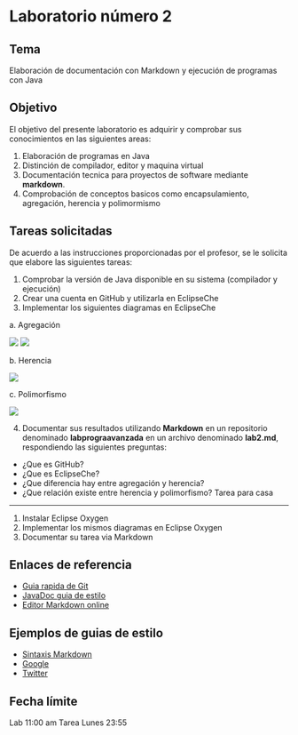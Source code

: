 Laboratorio número 2
====================

Tema
----
Elaboración de documentación con Markdown y ejecución de programas con Java

Objetivo
--------
El objetivo del presente laboratorio es adquirir y comprobar sus conocimientos en las siguientes areas:

1. Elaboración de programas en Java
2. Distinción de compilador, editor y maquina virtual
3. Documentación tecnica para proyectos de software mediante **markdown**.
4. Comprobación de conceptos basicos como encapsulamiento, agregación, herencia y polimormismo

Tareas solicitadas
------------------
De acuerdo a las instrucciones proporcionadas por el profesor, se le solicita que elabore las siguientes tareas:

1. Comprobar la versión de Java disponible en su sistema (compilador y ejecución)
2. Crear una cuenta en GitHub y utilizarla en EclipseChe
3. Implementar los siguientes diagramas en EclipseChe

  a. Agregación
  
  ![](http://www3.ntu.edu.sg/home/ehchua/programming/java/images/ClassDiagram_Point.png)
  ![](http://www3.ntu.edu.sg/home/ehchua/programming/java/images/OOP_CompositionLinePointDetails.png)

  b. Herencia
  
  ![](http://www3.ntu.edu.sg/home/ehchua/programming/java/images/OOP_PersonStudnetTeacher.png)
  
  c. Polimorfismo
  
  ![](http://www3.ntu.edu.sg/home/ehchua/programming/java/images/OOP_PolymorphismShape.png)

4. Documentar sus resultados utilizando **Markdown** en un repositorio denominado **labprograavanzada** en un archivo denominado **lab2.md**, respondiendo las siguientes preguntas:

- ¿Que es GitHub?
- ¿Que es EclipseChe?
- ¿Que diferencia hay entre agregación y herencia?
- ¿Que relación existe entre herencia y polimorfismo?
Tarea para casa
---------------
1. Instalar Eclipse Oxygen
2. Implementar los mismos diagramas en Eclipse Oxygen
3. Documentar su tarea via Markdown

Enlaces de referencia
---------------------
- [Guia rapida de Git](http://rogerdudler.github.io/git-guide/index.es.html)
- [JavaDoc guia de estilo](http://www.oracle.com/technetwork/articles/java/index-137868.html)
- [Editor Markdown online](http://dillinger.io/)

Ejemplos de guias de estilo
---------------------------
- [Sintaxis Markdown](https://daringfireball.net/projects/markdown/syntax)
- [Google](https://google.github.io/styleguide/javaguide.html)
- [Twitter](https://github.com/twitter/commons/blob/master/src/java/com/twitter/common/styleguide.md)

Fecha límite
------------
Lab 11:00 am
Tarea Lunes 23:55
